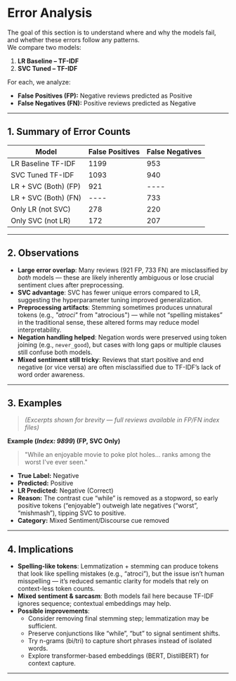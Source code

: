 # Error Analysis

The goal of this section is to understand where and why the models fail, and whether these errors follow any patterns.  
We compare two models:
1. **LR Baseline – TF-IDF**
2. **SVC Tuned – TF-IDF**

For each, we analyze:
- **False Positives (FP):** Negative reviews predicted as Positive  
- **False Negatives (FN):** Positive reviews predicted as Negative  

---

## **1. Summary of Error Counts**

| Model               | False Positives | False Negatives |
|---------------------|----------------|----------------|
| LR Baseline TF-IDF  | 1199           | 953            |
| SVC Tuned TF-IDF    | 1093           | 940            |
| LR + SVC (Both) (FP)| 921            | ----           |
| LR + SVC (Both) (FN)| ----           | 733            |
| Only LR (not SVC)   | 278            | 220            |
| Only SVC (not LR)   | 172            | 207            |

---

## **2. Observations**
- **Large error overlap**: Many reviews (921 FP, 733 FN) are misclassified by *both* models — these are likely inherently ambiguous or lose crucial sentiment clues after preprocessing.
- **SVC advantage**: SVC has fewer unique errors compared to LR, suggesting the hyperparameter tuning improved generalization.
- **Preprocessing artifacts**: Stemming sometimes produces unnatural tokens (e.g., *"atroci"* from "atrocious") — while not “spelling mistakes” in the traditional sense, these altered forms may reduce model interpretability.
- **Negation handling helped**: Negation words were preserved using token joining (e.g., `never_good`), but cases with long gaps or multiple clauses still confuse both models.
- **Mixed sentiment still tricky**: Reviews that start positive and end negative (or vice versa) are often misclassified due to TF-IDF’s lack of word order awareness.

---

## **3. Examples**

> *(Excerpts shown for brevity — full reviews available in FP/FN index files)*

**Example (*Index: 9899*) (FP, SVC Only)**  
> "While an enjoyable movie to poke plot holes... ranks among the worst I've ever seen."  
- **True Label:** Negative  
- **Predicted:** Positive
- **LR Predicted:** Negative (Correct)
- **Reason:** The contrast cue “while” is removed as a stopword, so early positive tokens (“enjoyable”) outweigh late negatives (“worst”, “mishmash”), tipping SVC to positive. 
- **Category:** Mixed Sentiment/Discourse cue removed


---

## **4. Implications**
- **Spelling-like tokens**: Lemmatization + stemming can produce tokens that look like spelling mistakes (e.g., “atroci”), but the issue isn’t human misspelling — it’s reduced semantic clarity for models that rely on context-less token counts.
- **Mixed sentiment & sarcasm**: Both models fail here because TF-IDF ignores sequence; contextual embeddings may help.
- **Possible improvements**:
  - Consider removing final stemming step; lemmatization may be sufficient.
  - Preserve conjunctions like “while”, “but” to signal sentiment shifts.
  - Try n-grams (bi/tri) to capture short phrases instead of isolated words.
  - Explore transformer-based embeddings (BERT, DistilBERT) for context capture.

---
